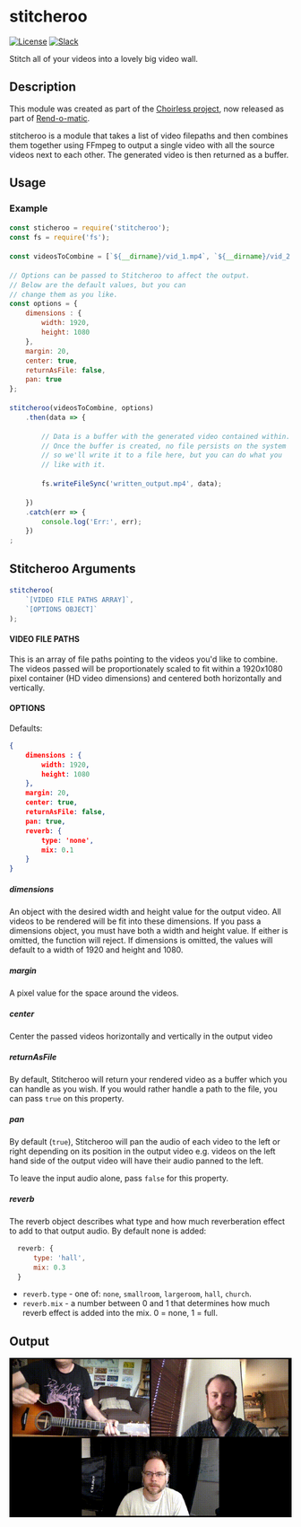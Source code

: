 # stitcheroo

[![License](https://img.shields.io/badge/License-MIT-blue.svg)](https://opensource.org/licenses/MIT) [![Slack](https://img.shields.io/badge/Join-Slack-blue)](https://callforcode.org/slack)

Stitch all of your videos into a lovely big video wall.

## Description

This module was created as part of the [Choirless project](https://github.com/choirless), now released as part of [Rend-o-matic](https://github.com/Rend-o-matic).

stitcheroo is a module that takes a list of video filepaths and then combines them together using FFmpeg to output a single video with all the source videos next to each other. The generated video is then returned as a buffer.

## Usage

### Example

```javascript
const sticheroo = require('stitcheroo');
const fs = require('fs');

const videosToCombine = [`${__dirname}/vid_1.mp4`, `${__dirname}/vid_2.mp4`, `${__dirname}/vid_3.mp4`]

// Options can be passed to Stitcheroo to affect the output.
// Below are the default values, but you can  
// change them as you like.
const options = {
    dimensions : {
        width: 1920,
        height: 1080
    },
    margin: 20,
    center: true,
    returnAsFile: false,
    pan: true
};

stitcheroo(videosToCombine, options)
    .then(data => {

        // Data is a buffer with the generated video contained within.
        // Once the buffer is created, no file persists on the system
        // so we'll write it to a file here, but you can do what you
        // like with it.

        fs.writeFileSync('written_output.mp4', data);

    })
    .catch(err => {
        console.log('Err:', err);
    })
;

```

## Stitcheroo Arguments

```javascript
stitcheroo(
    `[VIDEO FILE PATHS ARRAY]`, 
    `[OPTIONS OBJECT]`
);
```

#### VIDEO FILE PATHS

This is an array of file paths pointing to the videos you'd like to combine. The videos passed will be proportionately scaled to fit within a 1920x1080 pixel container (HD video dimensions) and centered both horizontally and vertically.

#### OPTIONS

Defaults:
```json
{
    dimensions : {
        width: 1920,
        height: 1080
    },
    margin: 20,
    center: true,
    returnAsFile: false,
    pan: true,
    reverb: {
        type: 'none',
        mix: 0.1
    }
}
```

##### dimensions

An object with the desired width and height value for the output video. All videos to be rendered will be fit into these dimensions. If you pass a dimensions object, you must have both a width and height value. If either is omitted, the function will reject. If dimensions is omitted, the values will default to a width of 1920 and height and 1080.

##### margin

A pixel value for the space around the videos.

##### center

Center the passed videos horizontally and vertically in the output video

##### returnAsFile

By default, Stitcheroo will return your rendered video as a buffer which you can handle as you wish. If you would rather handle a path to the file, you can pass `true` on this property.

##### pan

By default (`true`), Stitcheroo will pan the audio of each video to the left or right depending on its position in the output video e.g. videos on the left hand side of the output video will have their audio panned to the left.

To leave the input audio alone, pass `false` for this property.

##### reverb

The reverb object describes what type and how much reverberation effect to add to that output audio. By default none is added:

```js
  reverb: {
      type: 'hall', 
      mix: 0.3
  }
```

- `reverb.type` - one of: `none`, `smallroom`, `largeroom`, `hall`, `church`.
- `reverb.mix` - a number between 0 and 1 that determines how much reverb effect is added into the mix. 0 = none, 1 = full.

## Output

![An animated GIF of the kind of output you can expect](output.gif)
